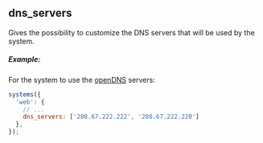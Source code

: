 ## dns_servers

Gives the possibility to customize the DNS servers that will be used by the system.

##### Example:

For the system to use the [openDNS](https://www.opendns.com/home-internet-security/opendns-ip-addresses/) servers:

```javascript
systems({
  'web': {
    // ...
    dns_servers: ['208.67.222.222', '208.67.222.220']
  },
});
```
